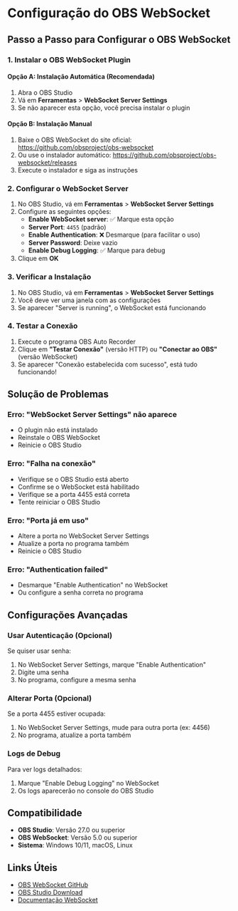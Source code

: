 # Configuração do OBS WebSocket

## Passo a Passo para Configurar o OBS WebSocket

### 1. Instalar o OBS WebSocket Plugin

#### Opção A: Instalação Automática (Recomendada)
1. Abra o OBS Studio
2. Vá em **Ferramentas** > **WebSocket Server Settings**
3. Se não aparecer esta opção, você precisa instalar o plugin

#### Opção B: Instalação Manual
1. Baixe o OBS WebSocket do site oficial: https://github.com/obsproject/obs-websocket
2. Ou use o instalador automático: https://github.com/obsproject/obs-websocket/releases
3. Execute o instalador e siga as instruções

### 2. Configurar o WebSocket Server

1. No OBS Studio, vá em **Ferramentas** > **WebSocket Server Settings**
2. Configure as seguintes opções:
   - **Enable WebSocket server**: ✅ Marque esta opção
   - **Server Port**: `4455` (padrão)
   - **Enable Authentication**: ❌ Desmarque (para facilitar o uso)
   - **Server Password**: Deixe vazio
   - **Enable Debug Logging**: ✅ Marque para debug
3. Clique em **OK**

### 3. Verificar a Instalação

1. No OBS Studio, vá em **Ferramentas** > **WebSocket Server Settings**
2. Você deve ver uma janela com as configurações
3. Se aparecer "Server is running", o WebSocket está funcionando

### 4. Testar a Conexão

1. Execute o programa OBS Auto Recorder
2. Clique em **"Testar Conexão"** (versão HTTP) ou **"Conectar ao OBS"** (versão WebSocket)
3. Se aparecer "Conexão estabelecida com sucesso", está tudo funcionando!

## Solução de Problemas

### Erro: "WebSocket Server Settings" não aparece
- O plugin não está instalado
- Reinstale o OBS WebSocket
- Reinicie o OBS Studio

### Erro: "Falha na conexão"
- Verifique se o OBS Studio está aberto
- Confirme se o WebSocket está habilitado
- Verifique se a porta 4455 está correta
- Tente reiniciar o OBS Studio

### Erro: "Porta já em uso"
- Altere a porta no WebSocket Server Settings
- Atualize a porta no programa também
- Reinicie o OBS Studio

### Erro: "Authentication failed"
- Desmarque "Enable Authentication" no WebSocket
- Ou configure a senha correta no programa

## Configurações Avançadas

### Usar Autenticação (Opcional)
Se quiser usar senha:
1. No WebSocket Server Settings, marque "Enable Authentication"
2. Digite uma senha
3. No programa, configure a mesma senha

### Alterar Porta (Opcional)
Se a porta 4455 estiver ocupada:
1. No WebSocket Server Settings, mude para outra porta (ex: 4456)
2. No programa, atualize a porta também

### Logs de Debug
Para ver logs detalhados:
1. Marque "Enable Debug Logging" no WebSocket
2. Os logs aparecerão no console do OBS Studio

## Compatibilidade

- **OBS Studio**: Versão 27.0 ou superior
- **OBS WebSocket**: Versão 5.0 ou superior
- **Sistema**: Windows 10/11, macOS, Linux

## Links Úteis

- [OBS WebSocket GitHub](https://github.com/obsproject/obs-websocket)
- [OBS Studio Download](https://obsproject.com/)
- [Documentação WebSocket](https://github.com/obsproject/obs-websocket/blob/master/docs/generated/protocol.md) 